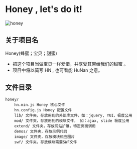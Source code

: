 # Honey , let's do it!

![honey](http://xydudu.com/honey.png)

## 关于项目名
 
Honey(蜂蜜；宝贝；甜蜜)

* 把这个项目当做宝贝一样爱惜，并享受其带给我们的甜蜜 。
* 项目中将以简写 HN , 也可看能 HuNan 之意。 
        
## 文件目录 

    honey/
        hn.min.js Honey 核心文件
        hn.config.js Honey 配置文件  
        lib/ 文件夹，存放用到的外部库文件，如：jquery, YUI，极度公用 
        mod/ 文件夹，存放用到的模块文件， 如：ajax, slide 极度公用
        extend/ 文件夹，存放网站扩展，特定页面调用
        demos/ 文件夹，存放示例代码
        image/ 文件夹，存放模块相应图片
        swf/ 文件夹，存放模块需要SWF文件

